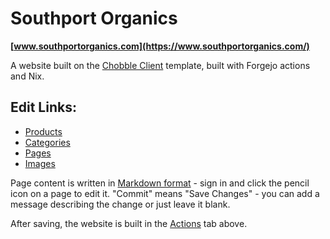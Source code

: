# Southport Organics

**[www.southportorganics.com](https://www.southportorganics.com/)**

A website built on the [Chobble Client](https://git.chobble.com/chobble/chobble-client) template, built with Forgejo actions and Nix.

## Edit Links:

- [Products](https://git.chobble.com/hosted-by-chobble/southport-organics/src/branch/main/products)
- [Categories](https://git.chobble.com/hosted-by-chobble/southport-organics/src/branch/main/categories)
- [Pages](https://git.chobble.com/hosted-by-chobble/southport-organics/src/branch/main/pages)
- [Images](https://git.chobble.com/hosted-by-chobble/southport-organics/src/branch/main/images)

Page content is written in [Markdown format](https://www.markdownguide.org/cheat-sheet/) - sign in and click the pencil icon on a page to edit it. "Commit" means "Save Changes" - you can add a message describing the change or just leave it blank.

After saving, the website is built in the [Actions](https://git.chobble.com/hosted-by-chobble/southport-organics/actions) tab above.